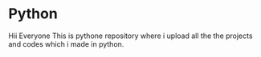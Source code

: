 # Python
Hii Everyone
This is pythone repository where i upload all the the projects and codes which i made in python.
